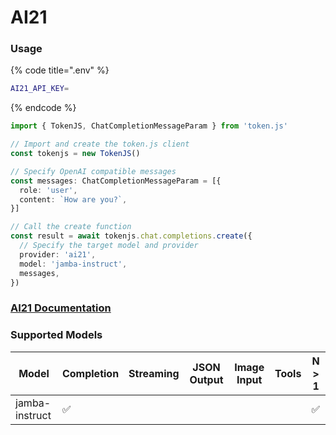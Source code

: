 # AI21

### Usage

{% code title=".env" %}
```bash
AI21_API_KEY=
```
{% endcode %}

```typescript
import { TokenJS, ChatCompletionMessageParam } from 'token.js'

// Import and create the token.js client
const tokenjs = new TokenJS()

// Specify OpenAI compatible messages
const messages: ChatCompletionMessageParam = [{
  role: 'user',
  content: `How are you?`,
}]

// Call the create function
const result = await tokenjs.chat.completions.create({
  // Specify the target model and provider
  provider: 'ai21',
  model: 'jamba-instruct',
  messages,
})
```

### [AI21 Documentation](https://docs.ai21.com/reference/jamba-instruct-api)

<!-- compatibility -->
### Supported Models

| Model          | Completion | Streaming | JSON Output | Image Input | Tools | N > 1 |
| -------------- | ---------- | --------- | ----------- | ----------- | ----- | ----- |
| jamba-instruct | ✅          |           |             |             |       | ✅     |

